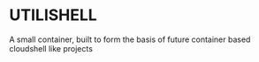 # UTILISHELL

A small container, built to form the basis of future container based cloudshell like projects

